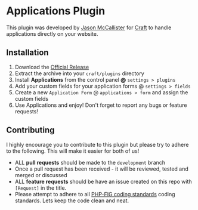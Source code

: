 # Applications Plugin

This plugin was developed by [Jason McCallister][developer] for [Craft][craftcms] to handle applications directly on your website.

## Installation

1. Download the [Official Release][release]
2. Extract the archive into your `craft/plugins` directory
3. Install **Applications** from the control panel **@** `settings > plugins`
4. Add your custom fields for your application forms @ `settings > fields`
5. Create a new `Application Form` @ `applications > form` and assign the custom fields
6. Use Applications and enjoy! Don't forget to report any bugs or feature requests!

## Contributing

I highly encourage you to contribute to this plugin but please try to adhere to the following. This will make it easier for both of us!

- ALL **pull requests** should be made to the `development` branch
- Once a pull request has been received - it will be reviewed, tested and merged or discussed
- ALL **feature requests** should be have an issue created on this repo with `[Request]` in the title.
- Please attempt to adhere to all [PHP-FIG coding standards](https://github.com/php-fig/fig-standards/tree/master/accepted) coding standards. Lets keep the code clean and neat.

[developer]:http://themccallister.com
[twitter]:https://twitter.com/themccallister "@themccallister"
[release]:https://github.com/themccallister/craft.applications/archive/master.zip "Official Release"
[craftcms]:http://buildwithcraft.com "Craft CMS"
[pixelandtonic]:http://pixelandtonic.com "Pixel & Tonic"
